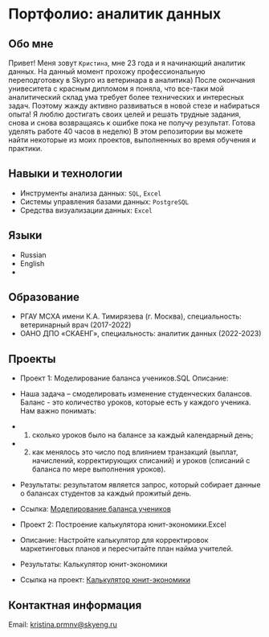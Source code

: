 # Портфолио: аналитик данных

## Обо мне 

Привет! Меня зовут ``Кристина``, мне 23 года и я начинающий аналитик данных. На данный момент прохожу профессиональную переподготовку в Skypro из ветеринара в аналитика) После окончания унивеситета с красным дипломом я поняла, что все-таки мой аналитический склад ума требует более технических и интересных задач. Поэтому жажду активно развиваться в новой стезе и набираться опыта! Я люблю достигать своих целей и решать трудные задания, снова и снова возвращаясь к ошибке пока не получу результат. Готова уделять работе 40 часов в неделю) 
В этом репозитории вы можете найти некоторые из моих проектов, выполненных во время обучения и практики.
<br>

## Навыки и технологии
- Инструменты анализа данных: ``SQL``, ``Excel``
- Системы управления базами данных: ``PostgreSQL``
- Средства визуализации данных: ``Excel``

## Языки

- Russian 
- English
- 
## Образование

- РГАУ МСХА имени К.А. Тимирязева (г. Москва), специальность: ветеринарный врач (2017-2022)
- ОАНО ДПО «СКАЕНГ», специальность: аналитик данных (2022-2023)

## Проекты

- Проект 1: Моделирование баланса учеников.SQL
Описание: 
- Наша задача – смоделировать изменение студенческих балансов. Баланс - это количество уроков, которые есть у каждого ученика. Нам важно понимать: 
- 1) сколько уроков было на балансе за каждый календарный день;
- 2) как менялось это число под влиянием транзакций (выплат, начислений, корректирующих списаний) и уроков (списаний с баланса по мере выполнения уроков).
- Результаты: результатом является запрос, который собирает данные о балансах студентов за каждый прожитый день.
- Ссылка: [Моделирование баланса учеников](https://drive.google.com/drive/folders/1wQo_3bKlfPMqH9HMPFj2oVrPwv0FdqeA) 

- Проект 2: Построение калькулятора юнит-экономики.Excel
- Описание: Настройте калькулятор для корректировок маркетинговых планов и пересчитайте план найма учителей.
- Результаты: Калькулятор юнит-экономики
- Ссылка на проект: [Калькулятор юнит-экономики](https://drive.google.com/drive/folders/1z44wWBMv7Jhkh8wgWsL9Ha9nMiu9RVfz)

## Контактная информация
Email: kristina.prmnv@skyeng.ru
